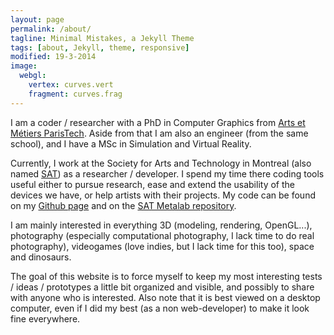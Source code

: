 ```yaml
---
layout: page
permalink: /about/
tagline: Minimal Mistakes, a Jekyll Theme
tags: [about, Jekyll, theme, responsive]
modified: 19-3-2014
image:
  webgl:
    vertex: curves.vert
    fragment: curves.frag
---
```


I am a coder / researcher with a PhD in Computer Graphics from [Arts et Métiers ParisTech](http://www.ensam.fr). Aside from that I am also an engineer (from the same school), and I have a MSc in Simulation and Virtual Reality.

Currently, I work at the Society for Arts and Technology in Montreal (also named [SAT](http://www.sat.qc.ca)) as a researcher / developer. I spend my time there coding tools useful either to pursue research, ease and extend the usability of the devices we have, or help artists with their projects. My code can be found on my [Github page](http://github.com/paperManu) and on the [SAT Metalab repository](http://code.sat.qc.ca).

I am mainly interested in everything 3D (modeling, rendering, OpenGL...), photography (especially computational photography, I lack time to do real photography), videogames (love indies, but I lack time for this too), space and dinosaurs.

The goal of this website is to force myself to keep my most interesting tests / ideas / prototypes a little bit organized and visible, and possibly to share with anyone who is interested. Also note that it is best viewed on a desktop computer, even if I did my best (as a non web-developer) to make it look fine everywhere.
